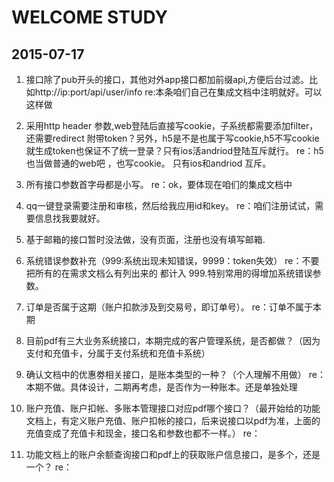 # WELCOME STUDY

## 2015-07-17
1. 接口除了pub开头的接口，其他对外app接口都加前缀api,方便后台过滤。比如http://ip:port/api/user/info
 re:本条咱们自己在集成文档中注明就好。可以这样做
2. 采用http header 参数,web登陆后直接写cookie，子系统都需要添加filter，还需要redirect 附带token？另外，h5是不是也属于写cookie,h5不写cookie就生成token也保证不了统一登录？只有ios活andriod登陆互斥就行。
re：h5也当做普通的web吧 ，也写cookie。 只有ios和andriod 互斥。
3. 所有接口参数首字母都是小写。
re：ok，要体现在咱们的集成文档中 
4. qq一键登录需要注册和审核，然后给我应用id和key。
re：咱们注册试试，需要信息找我要就好。
5. 基于邮箱的接口暂时没法做，没有页面，注册也没有填写邮箱.

6. 系统错误参数补充（999:系统出现未知错误，9999：token失效）
re：不要把所有的在需求文档么有列出来的 都计入 999.特别常用的得增加系统错误参数。
7. 订单是否属于这期（账户扣款涉及到交易号，即订单号）。
re：订单不属于本期
8. 目前pdf有三大业务系统接口，本期完成的客户管理系统，是否都做？（因为支付和充值卡，分属于支付系统和充值卡系统）

9. 确认文档中的优惠劵相关接口，是账本类型的一种？（个人理解不用做）
re：本期不做。具体设计，二期再考虑，是否作为一种账本。还是单独处理
10. 账户充值、账户扣帐、多账本管理接口对应pdf哪个接口？（最开始给的功能文档上，有定义账户充值、账户扣帐的接口，后来说接口以pdf为准，上面的充值变成了充值卡和现金，接口名和参数也都不一样。）
re：
11. 功能文档上的账户余额查询接口和pdf上的获取账户信息接口，是多个，还是一个？
re：

